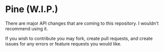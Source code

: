 # Pine (W.I.P.)

There are major API changes that are coming to this repository. I wouldn't recommend using it.

If you wish to contribute you may fork, create pull requests, and create issues for any errors or feature requests you would like.
